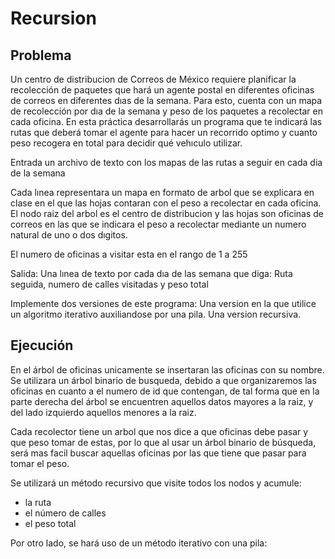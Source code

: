 # Recursion

## Problema 

Un centro de distribucion de Correos de México requiere planificar la recolección de paquetes
que hará un agente postal en diferentes oficinas de correos en diferentes dıas de la semana. Para
esto, cuenta con un mapa de recolección por dıa de la semana y peso de los paquetes a recolectar
en cada oficina. En esta práctica desarrollarás un programa que te indicará las rutas que deberá
tomar el agente para hacer un recorrido optimo y cuanto peso recogera en total para decidir qué
vehıculo utilizar.

  Entrada un archivo de texto con los mapas de las rutas a seguir en cada dia de la semana

Cada lınea representara un mapa en formato de arbol que se explicara en clase en el que las
hojas contaran con el peso a recolectar en cada oficina. El nodo raiz del arbol es el centro
de distribucion y las hojas son oficinas de correos en las que se indicara el peso a recolectar
mediante un numero natural de uno o dos dıgitos.

  El numero de oficinas a visitar esta en el rango de 1 a 255

Salida: Una lınea de texto por cada dıa de las semana que diga: Ruta seguida, numero de calles visitadas y peso total

Implemente dos versiones de este programa: Una version en la que utilice un algoritmo iterativo auxiliandose por una pila.
Una version recursiva. 


## Ejecución

En el árbol de oficinas unicamente se insertaran las oficinas con su nombre. Se utilizara un árbol binario de busqueda, debido a que organizaremos las oficinas en cuanto a el numero de 
id que contengan, de tal forma que en la parte derecha del árbol se encuentren aquellos datos mayores a la raiz, y del lado izquierdo aquellos menores a la raiz. 

Cada recolector tiene un arbol que nos dice a que oficinas debe pasar y que peso tomar de estas, por lo que al usar un árbol binario de búsqueda, será mas facil buscar aquellas oficinas
por las que tiene que pasar para tomar el peso. 

Se utilizará un método recursivo que visite todos los nodos y acumule:
- la ruta
- el número de calles
- el peso total

Por otro lado, se hará uso de un método iterativo con una pila:




